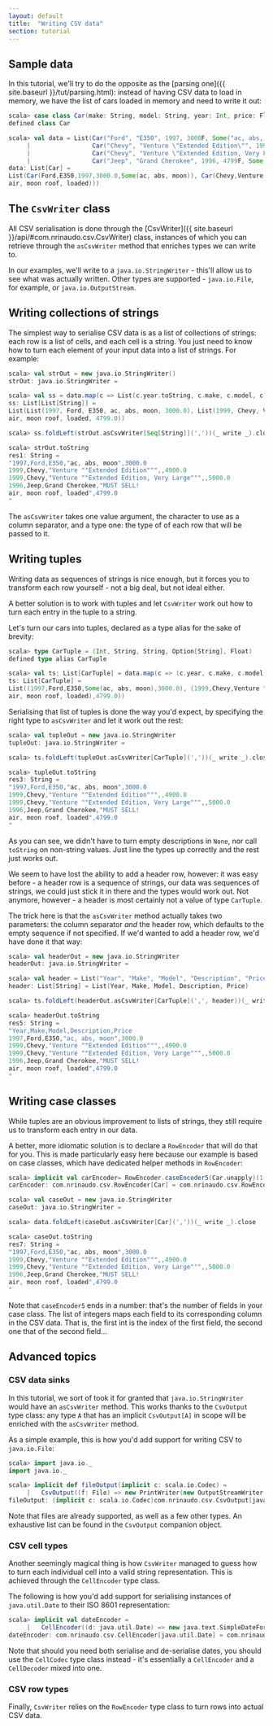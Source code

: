 ```yaml
---
layout: default
title:  "Writing CSV data"
section: tutorial
---
```





## Sample data
In this tutorial, we'll try to do the opposite as the [parsing one]({{ site.baseurl }}/tut/parsing.html): instead of
having CSV data to load in memory, we have the list of cars loaded in memory and need to write it out:

```scala
scala> case class Car(make: String, model: String, year: Int, price: Float, desc: Option[String])
defined class Car

scala> val data = List(Car("Ford", "E350", 1997, 3000F, Some("ac, abs, moon")),
     |                 Car("Chevy", "Venture \"Extended Edition\"", 1999, 4900F, None),
     |                 Car("Chevy", "Venture \"Extended Edition, Very Large\"", 1999, 5000F, None),
     |                 Car("Jeep", "Grand Cherokee", 1996, 4799F, Some("MUST SELL!\nair, moon roof, loaded")))
data: List[Car] =
List(Car(Ford,E350,1997,3000.0,Some(ac, abs, moon)), Car(Chevy,Venture "Extended Edition",1999,4900.0,None), Car(Chevy,Venture "Extended Edition, Very Large",1999,5000.0,None), Car(Jeep,Grand Cherokee,1996,4799.0,Some(MUST SELL!
air, moon roof, loaded)))
```

## The `CsvWriter` class
All CSV serialisation is done through the [CsvWriter]({{ site.baseurl }}/api/#com.nrinaudo.csv.CsvWriter) class, instances of which you can retrieve through the
`asCsvWriter` method that enriches types we can write to.

In our examples, we'll write to a `java.io.StringWriter` - this'll allow us to see what was actually written. Other
types are supported - `java.io.File`, for example, or `java.io.OutputStream`.


## Writing collections of strings
The simplest way to serialise CSV data is as a list of collections of strings: each row is a list of cells, and each
cell is a string. You just need to know how to turn each element of your input data into a list of strings. For example:

```scala
scala> val strOut = new java.io.StringWriter()
strOut: java.io.StringWriter =

scala> val ss = data.map(c => List(c.year.toString, c.make, c.model, c.desc.getOrElse(""), c.price.toString)) 
ss: List[List[String]] =
List(List(1997, Ford, E350, ac, abs, moon, 3000.0), List(1999, Chevy, Venture "Extended Edition", "", 4900.0), List(1999, Chevy, Venture "Extended Edition, Very Large", "", 5000.0), List(1996, Jeep, Grand Cherokee, MUST SELL!
air, moon roof, loaded, 4799.0))

scala> ss.foldLeft(strOut.asCsvWriter[Seq[String]](','))(_ write _).close

scala> strOut.toString
res1: String =
"1997,Ford,E350,"ac, abs, moon",3000.0
1999,Chevy,"Venture ""Extended Edition""",,4900.0
1999,Chevy,"Venture ""Extended Edition, Very Large""",,5000.0
1996,Jeep,Grand Cherokee,"MUST SELL!
air, moon roof, loaded",4799.0
"
```

The `asCsvWriter` takes one value argument, the character to use as a column separator, and a type one: the type of
of each row that will be passed to it.


## Writing tuples
Writing data as sequences of strings is nice enough, but it forces you to transform each row yourself - not a big deal,
but not ideal either.

A better solution is to work with tuples and let `CsvWriter` work out how to turn each entry in the tuple to a string.

Let's turn our cars into tuples, declared as a type alias for the sake of brevity:

```scala
scala> type CarTuple = (Int, String, String, Option[String], Float)
defined type alias CarTuple

scala> val ts: List[CarTuple] = data.map(c => (c.year, c.make, c.model, c.desc, c.price))
ts: List[CarTuple] =
List((1997,Ford,E350,Some(ac, abs, moon),3000.0), (1999,Chevy,Venture "Extended Edition",None,4900.0), (1999,Chevy,Venture "Extended Edition, Very Large",None,5000.0), (1996,Jeep,Grand Cherokee,Some(MUST SELL!
air, moon roof, loaded),4799.0))
```

Serialising that list of tuples is done the way you'd expect, by specifying the right type to `asCsvWriter` and let it
work out the rest:

```scala
scala> val tupleOut = new java.io.StringWriter
tupleOut: java.io.StringWriter =

scala> ts.foldLeft(tupleOut.asCsvWriter[CarTuple](','))(_ write _).close

scala> tupleOut.toString
res3: String =
"1997,Ford,E350,"ac, abs, moon",3000.0
1999,Chevy,"Venture ""Extended Edition""",,4900.0
1999,Chevy,"Venture ""Extended Edition, Very Large""",,5000.0
1996,Jeep,Grand Cherokee,"MUST SELL!
air, moon roof, loaded",4799.0
"
```

As you can see, we didn't have to turn empty descriptions in `None`, nor call `toString` on non-string values. Just line
the types up correctly and the rest just works out.

We seem to have lost the ability to add a header row, however: it was easy before - a header row is a sequence of
strings, our data was sequences of strings, we could just stick it in there and the types would work out. Not anymore,
however - a header is most certainly not a value of type `CarTuple`.

The trick here is that the `asCsvWriter` method actually takes two parameters: the column separator *and* the header
row, which defaults to the empty sequence if not specified. If we'd wanted to add a header row, we'd have done it that
way:

```scala
scala> val headerOut = new java.io.StringWriter
headerOut: java.io.StringWriter =

scala> val header = List("Year", "Make", "Model", "Description", "Price")
header: List[String] = List(Year, Make, Model, Description, Price)

scala> ts.foldLeft(headerOut.asCsvWriter[CarTuple](',', header))(_ write _).close

scala> headerOut.toString
res5: String =
"Year,Make,Model,Description,Price
1997,Ford,E350,"ac, abs, moon",3000.0
1999,Chevy,"Venture ""Extended Edition""",,4900.0
1999,Chevy,"Venture ""Extended Edition, Very Large""",,5000.0
1996,Jeep,Grand Cherokee,"MUST SELL!
air, moon roof, loaded",4799.0
"
```


## Writing case classes
While tuples are an obvious improvement to lists of strings, they still require us to transform each entry in our data.

A better, more idiomatic solution is to declare a `RowEncoder` that will do that for you. This is made particularly easy
here because our example is based on case classes, which have dedicated helper methods in `RowEncoder`:

```scala
scala> implicit val carEncoder= RowEncoder.caseEncoder5(Car.unapply)(1, 2, 0, 4, 3)
carEncoder: com.nrinaudo.csv.RowEncoder[Car] = com.nrinaudo.csv.RowEncoder$$anon$2@615d0bcc

scala> val caseOut = new java.io.StringWriter
caseOut: java.io.StringWriter =

scala> data.foldLeft(caseOut.asCsvWriter[Car](','))(_ write _).close

scala> caseOut.toString
res7: String =
"1997,Ford,E350,"ac, abs, moon",3000.0
1999,Chevy,"Venture ""Extended Edition""",,4900.0
1999,Chevy,"Venture ""Extended Edition, Very Large""",,5000.0
1996,Jeep,Grand Cherokee,"MUST SELL!
air, moon roof, loaded",4799.0
"
```

Note that `caseEncoder5` ends in a number: that's the number of fields in your case class. The list of integers maps
each field to its corresponding column in the CSV data. That is, the first int is the index of the first field, the
second one that of the second field...


## Advanced topics

### CSV data sinks
In this tutorial, we sort of took it for granted that `java.io.StringWriter` would have an `asCsvWriter` method. This
works thanks to the `CsvOutput` type class: any type `A` that has an implicit `CsvOutput[A]` in scope will be
enriched with the `asCsvWriter` method.

As a simple example, this is how you'd add support for writing CSV to `java.io.File`:

```scala
scala> import java.io._
import java.io._

scala> implicit def fileOutput(implicit c: scala.io.Codec) =
     |   CsvOutput((f: File) => new PrintWriter(new OutputStreamWriter(new FileOutputStream(f), c.charSet))) 
fileOutput: (implicit c: scala.io.Codec)com.nrinaudo.csv.CsvOutput[java.io.File]
```

Note that files are already supported, as well as a few other types. An exhaustive list can be found in the
`CsvOutput` companion object.


### CSV cell types
Another seemingly magical thing is how `CsvWriter` managed to guess how to turn each individual cell into a valid
string representation. This is achieved through the `CellEncoder` type class.

The following is how you'd add support for serialising instances of `java.util.Date` to their ISO 8601 representation:
```scala
scala> implicit val dateEncoder =
     |   CellEncoder((d: java.util.Date) => new java.text.SimpleDateFormat("yyyy-MM-dd'T'HH:mm:ssZ").format(d))
dateEncoder: com.nrinaudo.csv.CellEncoder[java.util.Date] = com.nrinaudo.csv.CellEncoder$$anon$2@3fabb918
```

Note that should you need both serialise and de-serialise dates, you should use the `CellCodec` type class instead -
it's essentially a `CellEncoder` and a `CellDecoder` mixed into one.


### CSV row types
Finally, `CsvWriter` relies on the `RowEncoder` type class to turn rows into actual CSV data.
